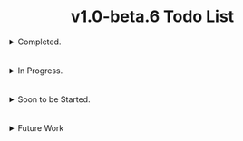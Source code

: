 # <div align="center">v1.0-beta.6 Todo List</div>

<details>
  <summary>Completed.</summary>
  <br></br>

- [x] Migrated AhMyth to Electron 29.2.0.
> The AhMyth Server operates smoothly and beautifully compared to before.
#
- [x] Added a 32bit architecture check to main process in order to let 32bit users know that 32bit support will soon be dropped.
> The 32bit deprecation warning message will be shown along with the splash screen, it will no longer be displayed in the AhMyth GUI console.
#
- [x] Fixed the error message that get's printed when reading and parsing manifest xml data fails during the process of building standalone payloads.
> Instead of the message `[x] There was an error processing the manifest file` for both reading and parsing errors, there will be an error for each one.
> > For Example: Now if reading fails it tells us that reading has specifically failed, and if parsing fails it tells us that parsing specifically failed.
#
- [x] Updated the AhMyth Client & Server to be able to fetch both Inbox and Outbox/Sent SMS's instead of just Inbox SMS's.
> A feature Requested by the OP of [#613](https://github.com/Morsmalleo/AhMyth/issues/163)
#
- [x] Fixed a big in the AhMyth Client & Server that stopped some users from being able to see end directory files, whcih also fixed a problem with large file downloads causing disconnections at the same time.
> solved by [AfaqShahid](https://github.com/Morsmalleo/AhMyth/issues/162#issuecomment-1824699568)
<br></br>
#

- [x] Add Java 21 Support for Building and Decompiling.
> Users will now be able to run any version of Java 8 allthe way through to Java 21 when Building, Decompiling and Signing.
<br></br>
#

- [x] Fixed wrongly printed version string in the `"Wrong Java Version Installed, Detected <java version>` error.
> Prints the full version string instead of just the major version. which is what was causing the problem.
<br></br>
#

- [x] Update the Binding feature to clean up and remove decompiled application folders when building & signing is successful and if errors are thrown during binding.
> This keeps things clean for the Server user by removing decompiled application folders when building & signing is either successful or unsuccessful, the same thing happens when either one of the binding features finish successfully and if any part of the processes for either one of the Bidning features fail as well.
<br></br>
#
</details>
<br></br>

<details>
  <summary>In Progress.</summary>
  <br>

- [ ] Update the Binding Features to set the name of the original apk we are binding to, as the name for the output payload when its being built.
> In Progress.
<br></br>
#

- [ ] Add Client Updates from [HiddenPirates](https://github.com/HiddenPirates) for Standalone Payloads.
> In Progress.
<br></br>
#

- [ ] Build a seperate API 16 to API 22 Compatible bare bones payload with no resources, values (excpet for *String.xml* containing the apps name), etc etc, for Binding to applications, this will payload will only work for Android 4.1 upto Android 5.1.
> In Progress.
>> The SDK modification function I added for Activity based binding a while back, will allow this payload to work on SOME modern devices but not all of them, only because its a dirty workaround, and dirty workarounds while they work sometimes, they present problems other times.
<br></br>

</details>
<br></br>

<details>
  <summary>Soon to be Started.</summary>
  <br>

- [ ] Add Storage Access to the Victim's SD Card for API 16 (Android 4.1) through API 22 (Android 5.1)
<br></br>
#

- [ ] Fix *xml2js* bug with the `modifyManifest` function that happens when modifying certain *AndroidManifest.xml* files.
<br></br>
#

- [ ] Update the *Multiport Listener* to disconnect from specific clients on specific ports, instead of all clients on specific ports.
<br></br>
#

- [ ] Add New Side Menu for navigating main ahmyth tabs instead of having them on top, and have the name of the selected tab be displayed at the top of the GUI along with its respective Icon.
<br></br>
#

- [ ] Add a switch to Change from Light theme to Dark Theme to the new side menu.
<br></br>
#

- [ ] Add access to a new Settings Menu tab to the new side menu to allow users to do the following:

  - Set a Custom Output Directory for built payloads
  - Tunneling Options for Port forwarding solutions
<br></br>
</details>
<br></br>

<details>
  <summary>Future Work</summary>
  <br>

- [ ] Start work with [Devil7DK](https://github.com/Devil7DK) On the new Web-Based AhMyth Server - Great to be working you with you my friend ☺️
<br></br>
</details>
